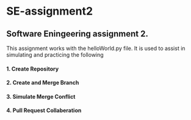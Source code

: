 # SE-assignment2
## Software Eningeering assignment 2. 
This assignment works with the helloWorld.py file. It is used to assist in simulating and practicing the following 
#### 1. Create Repository 
#### 2. Create and Merge Branch
#### 3. Simulate Merge Conflict 
#### 4. Pull Request Collaberation
